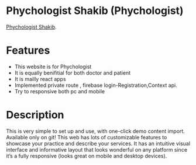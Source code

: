 # Phychologist Shakib (Phychologist)

[Phychologist Shakib]( https://my-health-care-d6852.web.app).


# Features
- This website is for Phychologist
- It is equally benifitial for both doctor and patient
- It is mailly react apps
- Implemented private route , firebase login-Registration,Context api.
- Try to responsive both pc and mobile

# Description 

This is very simple to set up and use, with one-click demo content import. Available only on git! This web has lots of customizable features to showcase your practice and describe your services. It has an intuitive visual interface and informative layout that looks wonderful on any platform since it’s a fully responsive (looks great on mobile and desktop devices).

